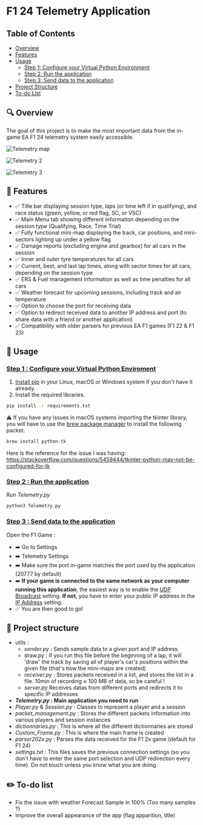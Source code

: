 # F1 24 Telemetry Application

## Table of Contents

- [Overview](#overview)
- [Features](#features)
- [Usage](#usage)
  - [Step 1: Configure your Virtual Python Environment](#step1)
  - [Step 2: Run the application](#step2)
  - [Step 3: Send data to the application](#step3)
- [Project Structure](#project-structure)
- [To-do List](#to-do-list)

## 🔍 Overview <a id="overview"></a>
The goal of this project is to make the most important data from the in-game EA F1 24 telemetry system easily accessible.

![Telemetry map](https://github.com/Fredrik2002/f1-23-telemetry-application/assets/86866135/7b1ce85e-f57d-4861-b7f5-10bee4ad9b11)

![Telemetry 2](https://github.com/Fredrik2002/f1-23-telemetry-application/assets/86866135/3653b8ae-4604-402a-886b-45e6cf7147d5)

![Telemetry 3](https://github.com/Fredrik2002/f1-23-telemetry-application/assets/86866135/ff73f7f2-b7c2-48e1-b547-4eebc37fae1c)

## 🚀 Features <a id="features"></a>
- ✅ Title bar displaying session type, laps (or time left if in qualifying), and race status (green, yellow, or red flag, SC, or VSC)
- ✅ Main Menu tab showing different information depending on the session type (Qualifying, Race, Time Trial)
- ✅ Fully functional mini-map displaying the track, car positions, and mini-sectors lighting up under a yellow flag
- ✅ Damage reports (excluding engine and gearbox) for all cars in the session
- ✅ Inner and outer tyre temperatures for all cars
- ✅ Current, best, and last lap times, along with sector times for all cars, depending on the session type
- ✅ ERS & Fuel management information as well as time penalties for all cars
- ✅ Weather forecast for upcoming sessions, including track and air temperature
- ✅ Option to choose the port for receiving data
- ✅ Option to redirect received data to another IP address and port (to share data with a friend or another application)
- ✅ Compatibility with older parsers for previous EA F1 games (F1 22 & F1 23)


## 🔧 Usage <a id="usage"></a>
### <ins>Step 1 : Configure your Virtual Python Enviroment</ins><a id="step2"></a>
1. [Install pip](https://pip.pypa.io/en/stable/installation/) in your Linux, macOS or Windows system if you don't have it already.
2. Install the required libraries.
```bash
pip install -r requirements.txt
```
⚠️ If you have any issues in macOS systems importing the tkinter library, you will have to use the [brew package manager](https://brew.sh) to install the following packet:
```bash
brew install python-tk
```
Here is the reference for the issue I was having: https://stackoverflow.com/questions/5459444/tkinter-python-may-not-be-configured-for-tk

### <ins>Step 2 : Run the application</ins><a id="step2"></a>

Run *Telemetry.py*
```bash
python3 Telemetry.py
``` 

### <ins>Step 3 : Send data to the application </ins> <a id="step3"></a>
Open the F1 Game :
- ➡️ Go to Settings 
- ➡️ Telemetry Settings
- ➡️ Make sure the port in-game matches the port used by the application (20777 by default)
- ➡️ **If your game is connected to the same network as your computer running this application**, the easiest way is to enable the <u>UDP Broadcast</u> setting.
**If not**, you have to enter your public IP address in the <u>IP Address</u> setting.
- ✅ You are then good to go!


## 📘 Project structure <a id="project-structure"></a>
* utils :
    * *sender.py* : Sends sample data to a given port and IP address.
    * draw.py : If you run this file before the beginning of a lap, it will 'draw' the track by saving all of player's car's positions within the given file (that's how the mini-maps are created)
    * *receiver.py* : Stores packets received in a list, and stores the list in a file. 10min of recording ≈ 100 MB of data, so be careful !
    * *server.py* Receives datas from different ports and redirects it to specific IP addresses
* __*Telemetry.py* : Main application you need to run__
* *Player.py* & *Session.py* : Classes to represent a player and a session
* *packet_management.py* : Stores the different packets information into various players and session instances
* *dictionnaries.py* : This is where all the different dictionnaries are stored
* *Custom_Frame.py* : This is where the main frame is created
* *parser202x.py* : Parses the data received for the F1 2x game (default for F1 24)
* *settings.txt* : This files saves the previous connection settings (so you don't have to enter the same port selection and UDP redirection every time). Do not touch unless you know what you are doing

## ✏️ To-do list <a id="to-do-list"></a>
* Fix the issue with weather Forecast Sample in 100% (Too many samples ?)
* Improve the overall appearance of the app (flag apparition, title)


